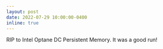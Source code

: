 ```yaml
---
layout: post
date: 2022-07-29 10:00:00-0400
inline: true
---
```

RIP to Intel Optane DC Persistent Memory. It was a good run!
